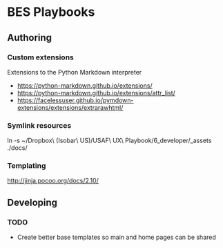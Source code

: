 # BES Playbooks

## Authoring

### Custom extensions

Extensions to the Python Markdown interpreter

- https://python-markdown.github.io/extensions/
- https://python-markdown.github.io/extensions/attr_list/
- https://facelessuser.github.io/pymdown-extensions/extensions/extrarawhtml/

### Symlink resources

ln -s ~/Dropbox\ \(Isobar\ US\)/USAF\ UX\ Playbook/6_developer/_assets ./docs/

### Templating
http://jinja.pocoo.org/docs/2.10/

## Developing

### TODO

- Create better base templates so main and home pages can be shared